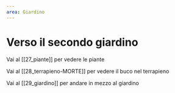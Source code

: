 ```yaml
---
area: Giardino
---
```

# Verso il secondo giardino

Vai al [[27_piante]] per vedere le piante

Vai al [[28_terrapieno-MORTE]] per vedere il buco nel terrapieno 

Vai al [[29_giardino]] per andare in mezzo al giardino

